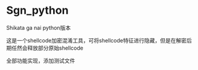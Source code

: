 # Sgn_python
Shikata ga nai python版本

这是一个shellcode加密混淆工具，可将shellcode特征进行隐藏，但是在解密后期任然会释放部分原始shellcode

全部功能实现，添加测试文件
